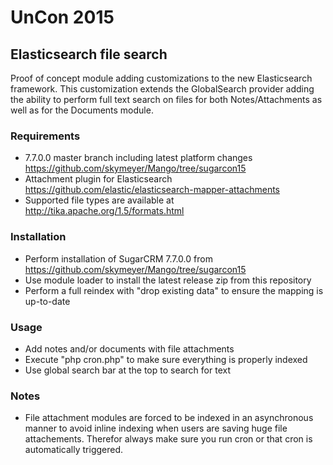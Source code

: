 # UnCon 2015

## Elasticsearch file search

Proof of concept module adding customizations to the new Elasticsearch framework. This customization extends the GlobalSearch provider adding the ability to perform full text search on files for both Notes/Attachments as well as for the Documents module.

### Requirements
- 7.7.0.0 master branch including latest platform changes https://github.com/skymeyer/Mango/tree/sugarcon15
- Attachment plugin for Elasticsearch https://github.com/elastic/elasticsearch-mapper-attachments
- Supported file types are available at http://tika.apache.org/1.5/formats.html

### Installation
- Perform installation of SugarCRM 7.7.0.0 from https://github.com/skymeyer/Mango/tree/sugarcon15
- Use module loader to install the latest release zip from this repository
- Perform a full reindex with "drop existing data" to ensure the mapping is up-to-date

### Usage
- Add notes and/or documents with file attachments
- Execute "php cron.php" to make sure everything is properly indexed
- Use global search bar at the top to search for text

### Notes
- File attachment modules are forced to be indexed in an asynchronous manner to avoid inline indexing when users are saving huge file attachements. Therefor always make sure you run cron or that cron is automatically triggered.

